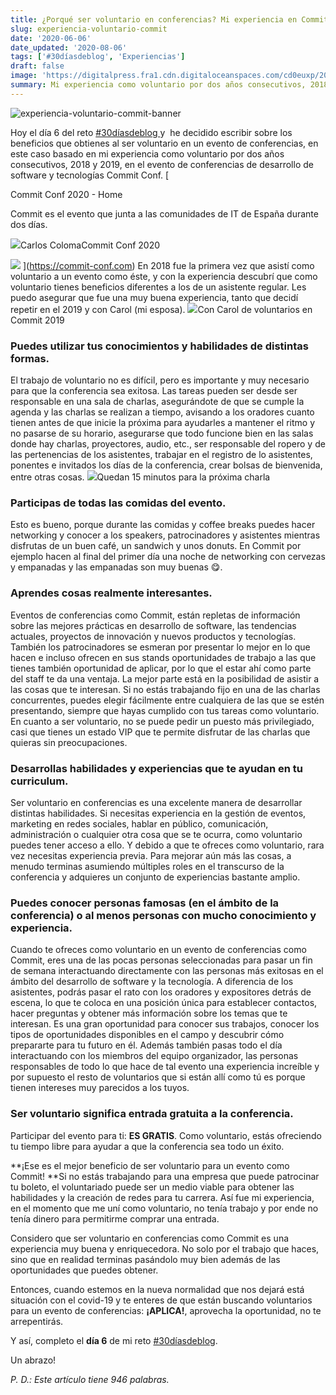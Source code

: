 ```yaml
---
title: ¿Porqué ser voluntario en conferencias? Mi experiencia en Commit
slug: experiencia-voluntario-commit
date: '2020-06-06'
date_updated: '2020-08-06'
tags: ['#30díasdeblog', 'Experiencias']
draft: false
image: 'https://digitalpress.fra1.cdn.digitaloceanspaces.com/cd0euxp/2020/06/commit.jpg'
summary: Mi experiencia como voluntario por dos años consecutivos, 2018 y 2019, en el evento de conferencias de desarrollo de software y tecnologías Commit Conf.
---
```


![experiencia-voluntario-commit-banner](https://digitalpress.fra1.cdn.digitaloceanspaces.com/cd0euxp/2020/06/commit.jpg)

Hoy el día 6 del reto [#30díasdeblog ](/tag/30diasdeblog/)y  he decidido escribir sobre los beneficios que obtienes al ser voluntario en un evento de conferencias, en este caso basado en mi experiencia como voluntario por dos años consecutivos, 2018 y 2019, en el evento de conferencias de desarrollo de software y tecnologías Commit Conf.
[

Commit Conf 2020 - Home

Commit es el evento que junta a las comunidades de IT de España durante dos días.

![](https://2020.commit-conf.com/apple-touch-icon.png)Carlos ColomaCommit Conf 2020

![](https://2020.commit-conf.com/android-chrome-512x512.png)
](https://commit-conf.com)
En 2018 fue la primera vez que asistí como voluntario a un evento como éste, y con la experiencia descubrí que como voluntario tienes beneficios diferentes a los de un asistente regular. Les puedo asegurar que fue una muy buena experiencia, tanto que decidí repetir en el 2019 y con Carol (mi esposa).
![](https://digitalpress.fra1.cdn.digitaloceanspaces.com/cd0euxp/2020/06/commit-2.jpg)Con Carol de voluntarios en Commit 2019

### Puedes utilizar tus conocimientos y habilidades de distintas formas.

El trabajo de voluntario no es difícil, pero es importante y muy necesario para que la conferencia sea exitosa. Las tareas pueden ser desde ser responsable en una sala de charlas, asegurándote de que se cumple la agenda y las charlas se realizan a tiempo, avisando a los oradores cuanto tienen antes de que inicie la próxima para ayudarles a mantener el ritmo y no pasarse de su horario, asegurarse que todo funcione bien en las salas donde hay charlas, proyectores, audio, etc., ser responsable del ropero y de las pertenencias de los asistentes, trabajar en el registro de lo asistentes, ponentes e invitados los días de la conferencia, crear bolsas de bienvenida, entre otras cosas.
![](https://digitalpress.fra1.cdn.digitaloceanspaces.com/cd0euxp/2020/06/time-commit.jpg)Quedan 15 minutos para la próxima charla

### Participas de todas las comidas del evento.

Esto es bueno, porque durante las comidas y coffee breaks puedes hacer networking y conocer a los speakers, patrocinadores y asistentes mientras disfrutas de un buen café, un sandwich y unos donuts. En Commit por ejemplo hacen al final del primer día una noche de networking con cervezas y empanadas y las empanadas son muy buenas 😋.

### Aprendes cosas realmente interesantes.

Eventos de conferencias como Commit, están repletas de información sobre las mejores prácticas en desarrollo de software, las tendencias actuales, proyectos de innovación y nuevos productos y tecnologías. También los patrocinadores se esmeran por presentar lo mejor en lo que hacen e incluso ofrecen en sus stands oportunidades de trabajo a las que tienes también oportunidad de aplicar, por lo que el estar ahí como parte del staff te da una ventaja. La mejor parte está en la posibilidad de asistir a las cosas que te interesan. Si no estás trabajando fijo en una de las charlas concurrentes, puedes elegir fácilmente entre cualquiera de las que se estén presentando, siempre que hayas cumplido con tus tareas como voluntario. En cuanto a ser voluntario, no se puede pedir un puesto más privilegiado, casi que tienes un estado VIP que te permite disfrutar de las charlas que quieras sin preocupaciones.

### Desarrollas habilidades y experiencias que te ayudan en tu curriculum.

Ser voluntario en conferencias es una excelente manera de desarrollar distintas habilidades. Si necesitas experiencia en la gestión de eventos, marketing en redes sociales, hablar en público, comunicación, administración o cualquier otra cosa que se te ocurra, como voluntario puedes tener acceso a ello. Y debido a que te ofreces como voluntario, rara vez necesitas experiencia previa. Para mejorar aún más las cosas, a menudo terminas asumiendo múltiples roles en el transcurso de la conferencia y adquieres un conjunto de experiencias bastante amplio.

### Puedes conocer personas famosas (en el ámbito de la conferencia) o al menos personas con mucho conocimiento y experiencia.

Cuando te ofreces como voluntario en un evento de conferencias como Commit, eres una de las pocas personas seleccionadas para pasar un fin de semana interactuando directamente con las personas más exitosas en el ámbito del desarrollo de software y la tecnología. A diferencia de los asistentes, podrás pasar el rato con los oradores y expositores detrás de escena, lo que te coloca en una posición única para establecer contactos, hacer preguntas y obtener más información sobre los temas que te interesan. Es una gran oportunidad para conocer sus trabajos, conocer los tipos de oportunidades disponibles en el campo y descubrir cómo prepararte para tu futuro en él. Además también pasas todo el día interactuando con los miembros del equipo organizador, las personas responsables de todo lo que hace de tal evento una experiencia increíble y por supuesto el resto de voluntarios que si están allí como tú es porque tienen intereses muy parecidos a los tuyos.

### Ser voluntario significa entrada gratuita a la conferencia.

Participar del evento para ti: **ES GRATIS**. Como voluntario, estás ofreciendo tu tiempo libre para ayudar a que la conferencia sea todo un éxito.

**¡Ese es el mejor beneficio de ser voluntario para un evento como Commit! **Si no estás trabajando para una empresa que puede patrocinar tu boleto, el voluntariado puede ser un medio viable para obtener las habilidades y la creación de redes para tu carrera. Así fue mi experiencia, en el momento que me uní como voluntario, no tenía trabajo y por ende no tenía dinero para permitirme comprar una entrada.

Considero que ser voluntario en conferencias como Commit es una experiencia muy buena y enriquecedora. No solo por el trabajo que haces, sino que en realidad terminas pasándolo muy bien además de las oportunidades que puedes obtener.

Entonces, cuando estemos en la nueva normalidad que nos dejará está situación con el covid-19 y te enteres de que están buscando voluntarios para un evento de conferencias: **¡APLICA!**, aprovecha la oportunidad, no te arrepentirás.

Y así, completo el **día 6** de mi reto [#30díasdeblog](/tag/30diasdeblog/).

Un abrazo!

_P. D.: Este artículo tiene 946 palabras._
